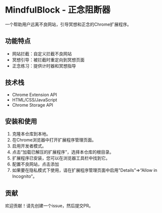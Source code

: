 # MindfulBlock - 正念阻断器

一个帮助用户远离不良网站，引导冥想和正念的Chrome扩展程序。

## 功能特点

- 网站拦截：自定义拦截不良网站
- 冥想引导：被拦截时重定向到冥想页面
- 正念练习：提供计时器和冥想指导

## 技术栈

- Chrome Extension API
- HTML/CSS/JavaScript
- Chrome Storage API

## 安装和使用
1. 克隆本仓库到本地。
2. 在Chrome浏览器中打开扩展程序管理页面。
3. 启用开发者模式。
4. 点击“加载已解压的扩展程序”，选择本仓库的根目录。
5. 扩展程序已安装，您可以在浏览器工具栏中找到它。
6. 配置不良网站，点击添加
7. 如果要在隐私模式下使用，请在扩展程序管理页面中启用"Details"=>“Allow in Incognito”。

## 贡献
欢迎贡献！请先创建一个issue，然后提交PR。